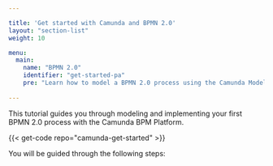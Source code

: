```yaml
---

title: 'Get started with Camunda and BPMN 2.0'
layout: "section-list"
weight: 10

menu:
  main:
    name: "BPMN 2.0"
    identifier: "get-started-pa"
    pre: "Learn how to model a BPMN 2.0 process using the Camunda Modeler, add a Java Class and HTML Forms. Package it as a web application and deploy it to an Apache Tomcat Server."
    
---
```


This tutorial guides you through modeling and implementing your first BPMN 2.0 process with the Camunda BPM Platform.

{{< get-code repo="camunda-get-started" >}}

You will be guided through the following steps:
